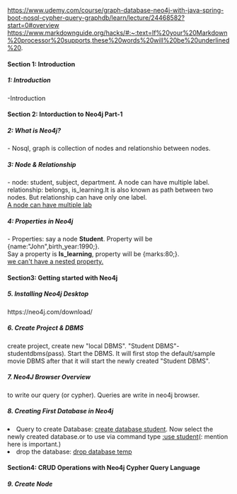 https://www.udemy.com/course/graph-database-neo4j-with-java-spring-boot-nosql-cypher-query-graphdb/learn/lecture/24468582?start=0#overview <br>
https://www.markdownguide.org/hacks/#:~:text=If%20your%20Markdown%20processor%20supports,these%20words%20will%20be%20underlined%20.
<h4>Section 1: Introduction</h4>
<h5>1: Introduction</h5>
<p>-Introduction</p>
<h4>Section 2: Intorduction to Neo4j Part-1</h4>
<h5>2: What is Neo4j?</h5>
<p>-
  Nosql, graph is collection of nodes and relationshio between nodes.
</p>
<h5>3: Node & Relationship</h5>
<p>-
  node: student, subject, department. A node can have multiple label.<br> 
  relationship: belongs, is_learning.It is also known as path between two nodes. But relationship can have only one label.<br>
  <ins>A node can have multiple lab</ins>
</p>
<h5>4: Properties in Neo4j</h5>
<p>-
  Properties: say a node <b>Student</b>. Property will be {name:"John",birth_year:1990;}. <br> Say a property is <b>Is_learning</b>, property will be {marks:80;}.<br><ins> we can't have a nested property.</ins>
</p>
<h4> Section3: Getting started with Neo4j</h4>
<h5>5. Installing Neo4j Desktop</h5>
<p>
  https://neo4j.com/download/
</p>
<h5>6. Create Project & DBMS</h5>
<p>
  create project, create new "local DBMS". "Student DBMS"-studentdbms(pass). Start the DBMS. It will first stop the default/sample movie DBMS after that it will start the newly created "Student DBMS".
</p>
<h5>7. Neo4J Browser Overview</h5>
<p>
  to write our query (or cypher). Queries are write in neo4j browser.
</p>
<h5>8. Creating First Database in Neo4j</h5>
<p>
  <li>Query to create Database: <ins>create database student</ins>. Now select the newly created database.or to use via command type <ins>:use student</ins>(: mention here is important.)</li>
  <li>drop the database: <ins>drop database temp</ins> </li>
</p>
<h4>Section4: CRUD Operations with Neo4j Cypher Query Language</h4>
<h5>9. Create Node</h5>
<p>
  
</p>
